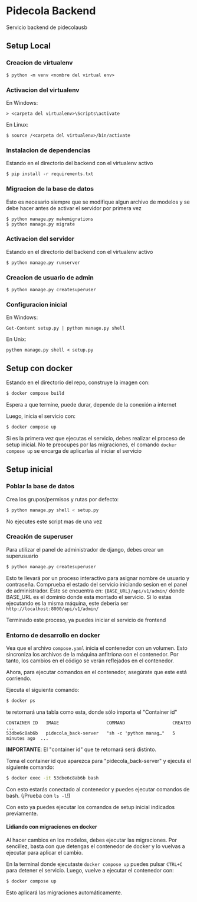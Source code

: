 # Pidecola Backend
Servicio backend de pidecolausb

## Setup Local
### Creacion de virtualenv
```
$ python -m venv <nombre del virtual env>
```

### Activacion del virtualenv
En Windows:
```
> <carpeta del virtualenv>\Scripts\activate
```

En Linux:
```
$ source /<carpeta del virtualenv>/bin/activate
```

### Instalacion de dependencias

Estando en el directorio del backend con el virtualenv activo

```
$ pip install -r requirements.txt
```

### Migracion de la base de datos

Esto es necesario siempre que se modifique algun archivo de modelos
y se debe hacer antes de activar el servidor por primera vez

```
$ python manage.py makemigrations
$ python manage.py migrate
```

### Activacion del servidor

Estando en el directorio del backend con el virtualenv activo

```
$ python manage.py runserver
```

### Creacion de usuario de admin
```
$ python manage.py createsuperuser
```
### Configuracion inicial

En Windows:
```
Get-Content setup.py | python manage.py shell
```

En Unix:
```
python manage.py shell < setup.py
```

## Setup con docker

Estando en el directorio del repo, construye la imagen con:
```bash
$ docker compose build
```
Espera a que termine, puede durar, depende de la conexión a internet

Luego, inicia el servicio con:
```bash
$ docker compose up
```

Si es la primera vez que ejecutas el servicio, debes realizar el proceso de setup inicial. No te preocupes por las migraciones, el comando ```docker compose up``` se encarga de aplicarlas al iniciar el servicio

## Setup inicial
### Poblar la base de datos

Crea los grupos/permisos y rutas por defecto:

``` bash
$ python manage.py shell < setup.py
```
No ejecutes este script mas de una vez

### Creación de superuser
Para utilizar el panel de administrador de django, debes crear un superusuario

``` bash
$ python manage.py createsuperuser
```
Esto te llevará por un proceso interactivo para asignar nombre de usuario y contraseña. Comprueba el estado del servicio iniciando sesion en el panel de administrador. Este se encuentra en: ```{BASE_URL}/api/v1/admin/``` donde BASE_URL es el dominio donde esta montado el servicio. Si lo estas ejecutando es la misma máquina, este debería ser ```http://localhost:8000/api/v1/admin/ ```

Terminado este proceso, ya puedes iniciar el servicio de frontend


### Entorno de desarrollo en docker

Vea que el archivo `compose.yaml` inicia el contenedor con un volumen. Esto sincroniza los archivos de la máquina anfitriona con el contenedor. Por tanto, los cambios en el código se verán reflejados en el contenedor.

Ahora, para ejecutar comandos en el contenedor, asegúrate que este está corriendo.

Ejecuta el siguiente comando:
```bash
$ docker ps
```
te retornará una tabla como esta, donde sólo importa el "Container id"
```
CONTAINER ID   IMAGE                  COMMAND                  CREATED        ...
53dbe6c8ab6b   pidecola_back-server   "sh -c 'python manag…"   5 minutes ago  ...
```
**IMPORTANTE**: El "container id" que te retornará será distinto.

Toma el container id que aparezca para "pidecola_back-server" y ejecuta el siguiente comando:

```bash
$ docker exec -it 53dbe6c8ab6b bash
```
Con esto estarás conectado al contenedor y puedes ejecutar comandos de bash. (¡Prueba con `ls -l`!)

Con esto ya puedes ejecutar los comandos de setup inicial indicados previamente.

#### Lidiando con migraciones en docker
Al hacer cambios en los modelos, debes ejecutar las migraciones.
Por sencillez, basta con que detengas el contenedor de docker y lo
vuelvas a ejecutar para aplicar el cambio.

En la terminal donde ejecutaste `docker compose up` puedes pulsar `CTRL+C` para detener el servicio.
Luego, vuelve a ejecutar el contenedor con:
```bash
$ docker compose up
```
Esto aplicará las migraciones automáticamente.
